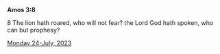 **Amos 3:8**

8 The lion hath roared, who will not fear? the Lord God hath spoken, who can but prophesy?

[Monday 24-July, 2023](https://t.me/s/daily_scripture)
